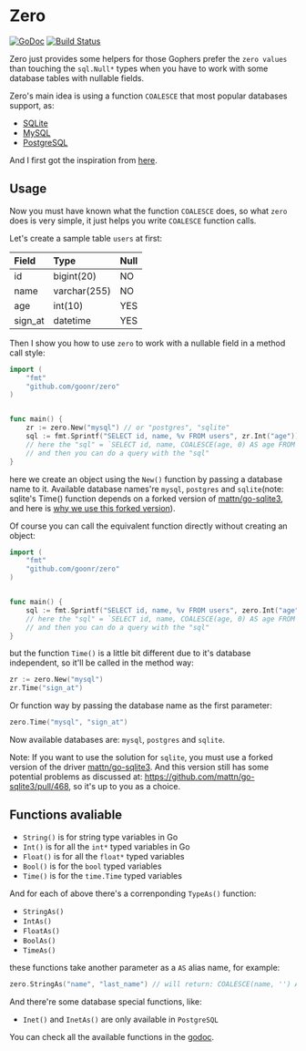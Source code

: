 
# Zero

[![GoDoc](https://godoc.org/github.com/goonr/zero?status.svg)](https://godoc.org/github.com/goonr/zero)
[![Build Status](https://travis-ci.org/goonr/zero.svg?branch=master)](https://travis-ci.org/goonr/zero)

Zero just provides some helpers for those Gophers prefer the `zero values` than touching the `sql.Null*` types when you have to work with some database tables with nullable fields.

Zero's main idea is using a function `COALESCE` that most popular databases support, as:

* [SQLite](https://sqlite.org/lang_corefunc.html#coalesce)
* [MySQL](https://dev.mysql.com/doc/refman/8.0/en/comparison-operators.html#function_coalesce)
* [PostgreSQL](https://www.postgresql.org/docs/current/static/functions-conditional.html#functions-coalesce-nvl-ifnull)

And I first got the inspiration from [here](https://github.com/go-sql-driver/mysql/issues/34#issuecomment-158391340).

## Usage

Now you must have known what the function `COALESCE` does, so what `zero` does is very simple, it just helps you write `COALESCE` function calls.

Let's create a sample table `users` at first:

| Field   |  Type        | Null  |
| :-----  | :----------  | :---  |
| id      | bigint(20)   |  NO   |
| name    | varchar(255) |  NO   |
| age     | int(10)      |  YES  |
| sign_at | datetime     |  YES  |


Then I show you how to use `zero` to work with a nullable field in a method call style:

```go
import (
    "fmt"
    "github.com/goonr/zero"
)


func main() {
    zr := zero.New("mysql") // or "postgres", "sqlite"
    sql := fmt.Sprintf("SELECT id, name, %v FROM users", zr.Int("age"))
    // here the "sql" = `SELECT id, name, COALESCE(age, 0) AS age FROM users`
    // and then you can do a query with the "sql"
}
```

here we create an object using the `New()` function by passing a database name to it. Available database names're  `mysql`, `postgres` and `sqlite`(note: sqlite's Time() function depends on a forked version of [mattn/go-sqlite3](https://github.com/mattn/go-sqlite3), and here is [why we use this forked version](https://github.com/mattn/go-sqlite3/pull/468)).

Of course you can call the equivalent function directly without creating an object:

```go
import (
    "fmt"
    "github.com/goonr/zero"
)


func main() {
    sql := fmt.Sprintf("SELECT id, name, %v FROM users", zero.Int("age"))
    // here the "sql" = `SELECT id, name, COALESCE(age, 0) AS age FROM users`
    // and then you can do a query with the "sql"
}
```

but the function `Time()` is a little bit different due to it's database independent, so it'll be called in the method way:

```go
zr := zero.New("mysql")
zr.Time("sign_at")
```

Or function way by passing the database name as the first parameter:

```go
zero.Time("mysql", "sign_at")
```

Now available databases are: `mysql`, `postgres` and `sqlite`.

Note: If you want to use the solution for `sqlite`, you must use a forked version of the driver [mattn/go-sqlite3](https://github.com/goonr/go-sqlite3). And this version still has some potential problems as discussed at: https://github.com/mattn/go-sqlite3/pull/468, so it's up to you as a choice.

## Functions avaliable

* `String()` is for string type variables in Go
* `Int()` is for all the `int*` typed variables in Go
* `Float()` is for all the `float*` typed variables
* `Bool()` is for the `bool` typed variables
* `Time()` is for the `time.Time` typed variables


And for each of above there's a correnponding `TypeAs()` function:

* `StringAs()`
* `IntAs()`
* `FloatAs()`
* `BoolAs()`
* `TimeAs()`

these functions take another parameter as a `AS` alias name, for example:

```go
zero.StringAs("name", "last_name") // will return: COALESCE(name, '') AS last_name
```

And there're some database special functions, like:

* `Inet()` and `InetAs()` are only available in `PostgreSQL`

You can check all the available functions in the [godoc](https://godoc.org/github.com/goonr/zero).

